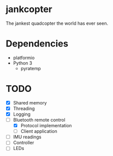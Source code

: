 # jankcopter
The jankest quadcopter the world has ever seen.

# Dependencies
- platformio
- Python 3
	- pyratemp

# TODO
- [x] Shared memory
- [x] Threading
- [x] Logging
- [ ] Bluetooth remote control
	- [x] Protocol implementation
	- [ ] Client application
- [ ] IMU readings
- [ ] Controller
- [ ] LEDs
